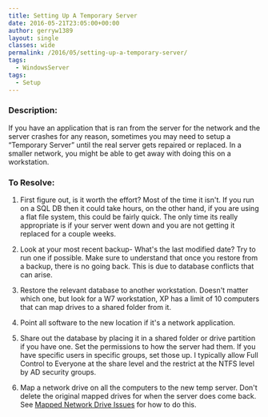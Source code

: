 ```yaml
---
title: Setting Up A Temporary Server
date: 2016-05-21T23:05:00+00:00
author: gerryw1389
layout: single
classes: wide
permalink: /2016/05/setting-up-a-temporary-server/
tags:
  - WindowsServer
tags:
  - Setup
---
```

<!--more-->

### Description:

If you have an application that is ran from the server for the network and the server crashes for any reason, sometimes you may need to setup a &#8220;Temporary Server&#8221; until the real server gets repaired or replaced. In a smaller network, you might be able to get away with doing this on a workstation.

### To Resolve:

1. First figure out, is it worth the effort? Most of the time it isn't. If you run on a SQL DB then it could take hours, on the other hand, if you are using a flat file system, this could be fairly quick. The only time its really appropriate is if your server went down and you are not getting it replaced for a couple weeks.

2. Look at your most recent backup- What's the last modified date? Try to run one if possible. Make sure to understand that once you restore from a backup, there is no going back. This is due to database conflicts that can arise.

3. Restore the relevant database to another workstation. Doesn't matter which one, but look for a W7 workstation, XP has a limit of 10 computers that can map drives to a shared folder from it.

4. Point all software to the new location if it's a network application.

5. Share out the database by placing it in a shared folder or drive partition if you have one. Set the permissions to how the server had them. If you have specific users in specific groups, set those up. I typically allow Full Control to Everyone at the share level and the restrict at the NTFS level by AD security groups.

6. Map a network drive on all the computers to the new temp server. Don't delete the original mapped drives for when the server does come back. See [Mapped Network Drive Issues](https://automationadmin.com/2016/05/mapped-network-drives-issues/) for how to do this.